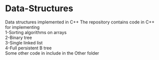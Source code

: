 # Data-Structures
Data structures implemented in C++
The repository contains code in C++ for implementing <br>
1-Sorting algorithms on arrays <br>
2-Binary tree <br>
3-Single linked list <br>
4-Full persistent B tree <br>
Some other code in include in the Other folder
